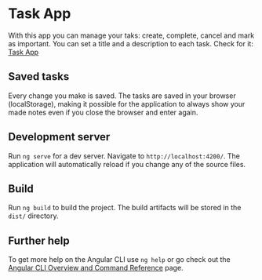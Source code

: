 # Task App
With this app you can manage your taks: create, complete, cancel and mark as important. You can set a title and a description to each task. Check for it: [Task App](https://app-tasks-maganement.netlify.app)

## Saved tasks
Every change you make is saved. The tasks are saved in your browser (localStorage), making it possible for the application to always show your made notes even if you close the browser and enter again.

## Development server
Run `ng serve` for a dev server. Navigate to `http://localhost:4200/`. The application will automatically reload if you change any of the source files.

## Build
Run `ng build` to build the project. The build artifacts will be stored in the `dist/` directory.

## Further help
To get more help on the Angular CLI use `ng help` or go check out the [Angular CLI Overview and Command Reference](https://angular.io/cli) page.